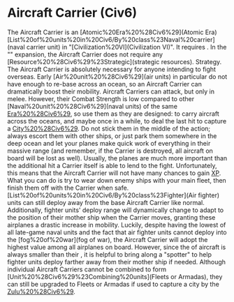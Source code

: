 # Aircraft Carrier (Civ6)

The Aircraft Carrier is an [Atomic%20Era%20%28Civ6%29](Atomic Era) [List%20of%20units%20in%20Civ6/By%20class%23Naval%20carrier](naval carrier unit) in "[Civilization%20VI](Civilization VI)". It requires .
In the "" expansion, the Aircraft Carrier does not require any [Resource%20%28Civ6%29%23Strategic](strategic resources).
Strategy.
The Aircraft Carrier is absolutely necessary for anyone intending to fight overseas. Early [Air%20unit%20%28Civ6%29](air units) in particular do not have enough to re-base across an ocean, so an Aircraft Carrier can dramatically boost their mobility.
Aircraft Carriers can attack, but only in melee. However, their Combat Strength is low compared to other [Naval%20unit%20%28Civ6%29](naval units) of the same [Era%20%28Civ6%29](era), so use them as they are designed: to carry aircraft across the oceans, and maybe once in a while, to deal the last hit to capture a [City%20%28Civ6%29](city). Do not stick them in the middle of the action; always escort them with other ships, or just park them somewhere in the deep ocean and let your planes make quick work of everything in their massive range (and remember, if the Carrier is destroyed, all aircraft on board will be lost as well). Usually, the planes are much more important than the additional hit a Carrier itself is able to lend to the fight. Unfortunately, this means that the Aircraft Carrier will not have many chances to gain [XP](XP). What you can do is try to wear down enemy ships with your main fleet, then finish them off with the Carrier when safe.
[List%20of%20units%20in%20Civ6/By%20class%23Fighter](Air fighter) units can still deploy away from the base Aircraft Carrier like normal. Additionally, fighter units' deploy range will dynamically change to adapt to the position of their mother ship when the Carrier moves, granting these airplanes a drastic increase in mobility.
Luckily, despite having the lowest of all late-game naval units and the fact that air fighter units cannot deploy into the [fog%20of%20war](fog of war), the Aircraft Carrier will adopt the highest value among all airplanes on board. However, since the of aircraft is always smaller than their , it is helpful to bring along a "spotter" to help fighter units deploy farther away from their mother ship if needed.
Although individual Aircraft Carriers cannot be combined to form [Unit%20%28Civ6%29%23Combining%20units](Fleets or Armadas), they can still be upgraded to Fleets or Armadas if used to capture a city by the [Zulu%20%28Civ6%29](Zulus).
